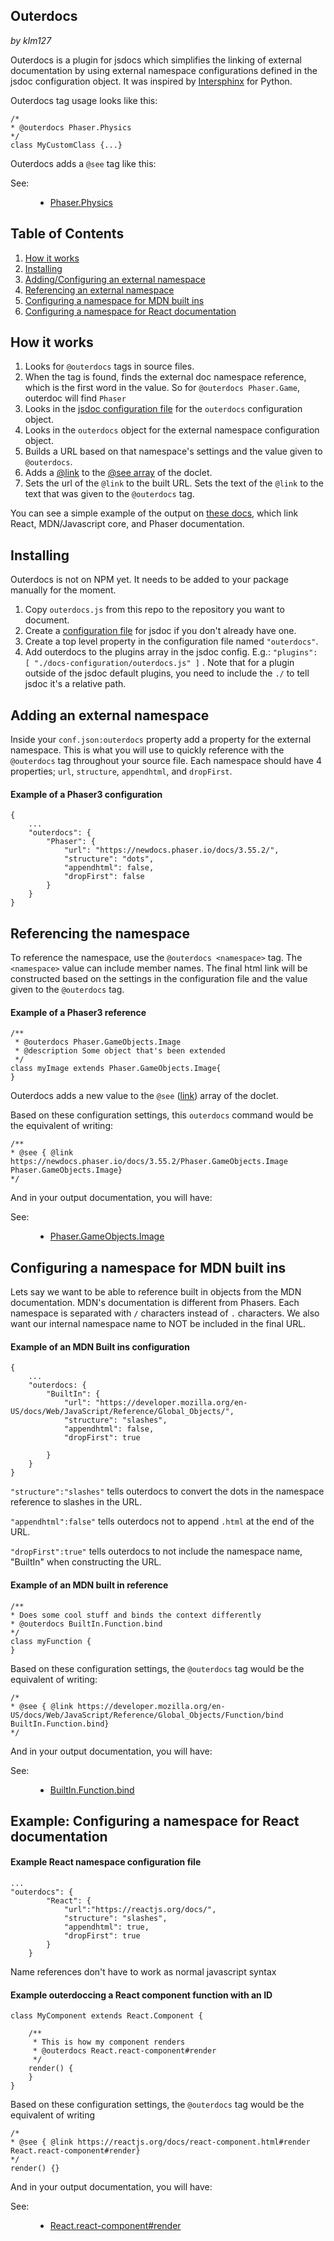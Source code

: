 ## Outerdocs

_by klm127_

Outerdocs is a plugin for jsdocs which simplifies the linking of external documentation by using external namespace configurations defined in the jsdoc configuration object. It was inspired by [Intersphinx](https://www.sphinx-doc.org/en/master/usage/extensions/intersphinx.html) for Python.

Outerdocs tag usage looks like this:
```
/*
* @outerdocs Phaser.Physics
*/
class MyCustomClass {...}
```

Outerdocs adds a `@see` tag like this:

<dl class="details">
 <dt class="tag-see">See:</dt>
 <dd class="tag-see">
    <ul>
     <li>
       <a href="https://newdocs.phaser.io/docs/3.55.2/Phaser.Physics">Phaser.Physics</a>
     </li>
    </ul>
 </dd>
</dl>

<h2 id="toc"> Table of Contents </h2>

1. [How it works](#toc1)
1. [Installing](#toc2)
1. [Adding/Configuring an external namespace](#toc3)
1. [Referencing an external namespace](#toc4)
1. [Configuring a namespace for MDN built ins](#toc5)
1. [Configuring a namespace for React documentation](#toc6)

<h2 id="toc1"> How it works</h2>

1. Looks for `@outerdocs` tags in source files.
2. When the tag is found, finds the external doc namespace reference, which is the first word in the value. So for `@outerdocs Phaser.Game`, outerdoc will find `Phaser` 
3. Looks in the [jsdoc configuration file](https://jsdoc.app/about-configuring-jsdoc.html) for the `outerdocs` configuration object.
4. Looks in the `outerdocs` object for the external namespace configuration object. 
5. Builds a URL based on that namespace's settings and the value given to `@outerdocs`.
6. Adds a [@link](https://jsdoc.app/tags-inline-link.html) to the [@see array](https://jsdoc.app/tags-see.html) of the doclet.
7. Sets the url of the `@link` to the built URL. Sets the text of the `@link` to the text that was given to the `@outerdocs` tag.

You can see a simple example of the output on [these docs](http://www.quaffingcode.com/outerdocs/), which link React, MDN/Javascript core, and Phaser documentation.


<h2 id="toc2">Installing</h2>

Outerdocs is not on NPM yet. It needs to be added to your package manually for the moment.

1. Copy `outerdocs.js` from this repo to the repository you want to document.
2. Create a [configuration file](https://jsdoc.app/about-configuring-jsdoc.html) for jsdoc if you don't already have one. 
3. Create a top level property in the configuration file named `"outerdocs"`.
4. Add outerdocs to the plugins array in the jsdoc config. E.g.: `"plugins": [ "./docs-configuration/outerdocs.js" ]` . Note that for a plugin outside of the jsdoc default plugins, you need to include the `./` to tell jsdoc it's a relative path.


<h2 id="toc3">Adding an external namespace</h2>

Inside your `conf.json:outerdocs` property add a property for the external namespace. This is what you will use to quickly reference with the `@outerdocs` tag throughout your source file. Each namespace should have 4 properties; `url`, `structure`, `appendhtml`, and `dropFirst`.

#### Example of a Phaser3 configuration
```
{
    ...
    "outerdocs": {
        "Phaser": {
            "url": "https://newdocs.phaser.io/docs/3.55.2/",
            "structure": "dots",
            "appendhtml": false,
            "dropFirst": false
        }
    }
}
```

<h2 id="toc4">Referencing the namespace</h2>

To reference the namespace, use the `@outerdocs <namespace>` tag. The `<namespace>` value can include member names. The final html link will be constructed based on the settings in the configuration file and the value given to the `@outerdocs` tag.

#### Example of a Phaser3 reference

```
/**
 * @outerdocs Phaser.GameObjects.Image
 * @description Some object that's been extended
 */
class myImage extends Phaser.GameObjects.Image{
}
```

Outerdocs adds a new value to the `@see` ([link](https://jsdoc.app/tags-see.html)) array of the doclet.

Based on these configuration settings, this `outerdocs` command would be the equivalent of writing:

```
/**
* @see { @link https://newdocs.phaser.io/docs/3.55.2/Phaser.GameObjects.Image Phaser.GameObjects.Image}
*/
```

And in your output documentation, you will have:
<dl class="details">
 <dt class="tag-see">See:</dt>
 <dd class="tag-see">
    <ul>
     <li>
       <a href="https://newdocs.phaser.io/docs/3.55.2/Phaser.GameObjects.Image">Phaser.GameObjects.Image</a>
     </li>
    </ul>
 </dd>
</dl>


<h2 id="toc5">Configuring a namespace for MDN built ins</h2>

Lets say we want to be able to reference built in objects from the MDN documentation. MDN's documentation is different from Phasers. Each namespace is separated with `/` characters instead of `.` characters. We also want our internal namespace name to NOT be included in the final URL.

#### Example of an MDN Built ins configuration

```
{
    ...
    "outerdocs: {
        "BuiltIn": {
            "url": "https://developer.mozilla.org/en-US/docs/Web/JavaScript/Reference/Global_Objects/",
            "structure": "slashes",
            "appendhtml": false,
            "dropFirst": true

        }
    }
}
```

`"structure":"slashes"` tells outerdocs to convert the dots in the namespace reference to slashes in the URL.

`"appendhtml":false"` tells outerdocs not to append `.html` at the end of the URL.

`"dropFirst":true"` tells outerdocs to not include the namespace name, "BuiltIn" when constructing the URL.


#### Example of an MDN built in reference

```
/**
* Does some cool stuff and binds the context differently 
* @outerdocs BuiltIn.Function.bind
*/
class myFunction {
}
```

Based on these configuration settings, the `@outerdocs` tag would be the equivalent of writing:

```
/*
* @see { @link https://developer.mozilla.org/en-US/docs/Web/JavaScript/Reference/Global_Objects/Function/bind BuiltIn.Function.bind}
*/
```

And in your output documentation, you will have:
<dl class="details">
 <dt class="tag-see">See:</dt>
 <dd class="tag-see">
    <ul>
     <li>
       <a href="https://developer.mozilla.org/en-US/docs/Web/JavaScript/Reference/Global_Objects/Function/bind">BuiltIn.Function.bind</a>
     </li>
    </ul>
 </dd>
</dl>


<h2 id="toc6">Example: Configuring a namespace for React documentation</h2>

#### Example React namespace configuration file

```
...
"outerdocs": {
        "React": {
            "url":"https://reactjs.org/docs/",
            "structure": "slashes",
            "appendhtml": true,
            "dropFirst": true
        }
    }
```

Name references don't have to work as normal javascript syntax

#### Example outerdoccing a React component function with an ID
```
class MyComponent extends React.Component {

    /**
     * This is how my component renders
     * @outerdocs React.react-component#render
     */
    render() {
    }
}
```

Based on these configuration settings, the `@outerdocs` tag would be the equivalent of writing

```
/*
* @see { @link https://reactjs.org/docs/react-component.html#render React.react-component#render}
*/
render() {}
 ```

And in your output documentation, you will have:
<dl class="details">
 <dt class="tag-see">See:</dt>
 <dd class="tag-see">
    <ul>
     <li>
       <a href="https://reactjs.org/docs/react-component.html#render">React.react-component#render</a>
     </li>
    </ul>
 </dd>
</dl>
